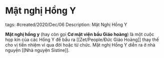 # Mật nghị Hồng Y

tags: #created/2020/Dec/06
Description: Mật Nghị Hồng Y

**Mật nghị hồng y** (hay còn gọi **Cơ mật viện bầu Giáo hoàng**) là một cuộc họp kín của các Hồng Y để bầu ra [[Zet/People/Đức Giáo Hoàng]] thay thế cho vị tiền nhiệm vì qua đời hoặc từ chức. Mật nghị Hồng Y diễn ra ở nhà nguyện [[Nhà nguyện Sistine]].